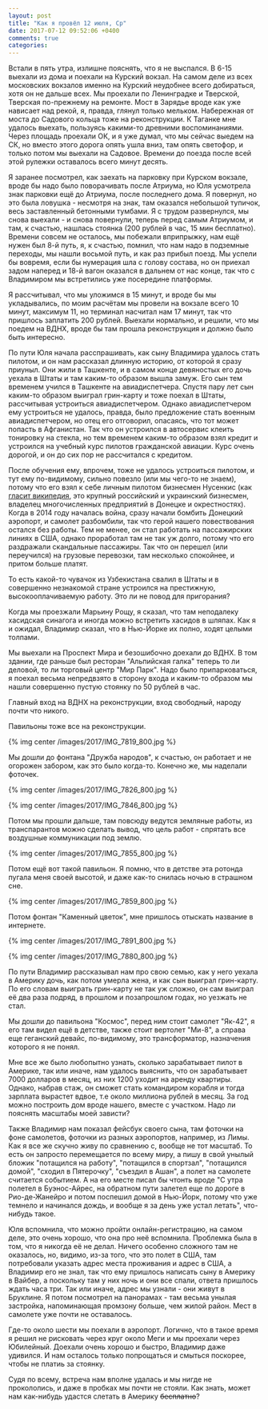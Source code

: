 ```yaml
---
layout: post
title: "Как я провёл 12 июля, Ср"
date: 2017-07-12 09:52:06 +0400
comments: true
categories: 
---
```

Встали в пять утра, излишне пояснять, что я не выспался. В 6-15 выехали из дома и поехали на Курский вокзал. На самом деле из всех московских вокзалов именно на Курский неудобнее всего добираться, хотя он не дальше всех. Мы проехали по Ленинградке и Тверской, Тверская по-прежнему на ремонте. Мост в Зарядье вроде как уже нависает над рекой, я, правда, глянул только мельком. Набережная от моста до Садового кольца тоже на реконструкции. К Таганке мне удалось выехать, пользуясь какими-то древними воспоминаниями. Через площадь проехали ОК, и я уже думал, что мы сейчас выедем на СК, но вместо этого дорога опять ушла вниз, там опять светофор, и только потом мы выехали на Садовое. Времени до поезда после всей этой рулежки оставалось всего минут десять.

Я заранее посмотрел, как заехать на парковку при Курском вокзале, вроде бы надо было поворачивать после Атриума, но Юля усмотрела знак парковки ещё до Атриума, после последнего дома. Я повернул, но это была ловушка - несмотря на знак, там оказался небольшой тупичок, весь заставленный бетонными тумбами. Я с трудом развернулся, мы снова выехали - и снова повернули, теперь перед самым Атриумом, и там, к счастью, нашлась стоянка (200 рублей в час, 15 мин бесплатно). Времени совсем не осталось, мы побежали вприпрыжку, нам ещё нужен был 8-й путь, я, к счастью, помнил, что нам надо в подземные переходы, мы нашли восьмой путь, и как раз прибыл поезд. Мы успели бы вовремя, если бы нумерация шла с голову состава, но он приехал задом наперед и 18-й вагон оказался в дальнем от нас конце, так что с Владимиром мы встретились уже посередине платформы. 

Я рассчитывал, что мы уложимся в 15 минут, и вроде бы мы укладывались, по моим расчётам мы провели на вокзале всего 10 минут, максимум 11, но терминал насчитал нам 17 минут, так что пришлось заплатить 200 рублей. Выехали нормально, и решили, что мы поедем на ВДНХ, вроде бы там прошла реконструкция и должно было быть интересно.

По пути Юля начала расспрашивать, как сыну Владимира удалось стать пилотом, и он нам рассказал длинную историю, от которой я сразу приуныл. Они жили в Ташкенте, и в самом конце девяностых его дочь уехала в Штаты и там каким-то образом вышла замуж. Его сын тем временем учился в Ташкенте на авиадиспетчера. Спустя пару лет сын каким-то образом выиграл грин-карту и тоже поехал в Штаты, рассчитывая устроиться авиадиспетчером. Однако авиадиспетчером ему устроиться не удалось, правда, было предложение стать военным авиадиспетчером, но отец его отговорил, опасаясь, что тот может попасть в Афганистан. Так что он устроился в автосервис клеить тонировку на стекла, но тем временем каким-то образом взял кредит и устроился на учебный курс пилотов гражданской авиации. Курс очень дорогой, и он до сих пор не рассчитался с кредитом. 

После обучения ему, впрочем, тоже не удалось устроиться пилотом, и тут ему по-видимому, сильно повезло (или мы чего-то не знаем), потому что его взял к себе личным пилотом бизнесмен Нусенкис (как [гласит википедия](https://ru.wikipedia.org/wiki/%D0%9D%D1%83%D1%81%D0%B5%D0%BD%D0%BA%D0%B8%D1%81,_%D0%92%D0%B8%D0%BA%D1%82%D0%BE%D1%80_%D0%9B%D0%B5%D0%BE%D0%BD%D0%B8%D0%B4%D0%BE%D0%B2%D0%B8%D1%87), это крупный российский и украинский бизнесмен, владелец многочисленных предприятий в Донецке и окрестностях). Когда в 2014 году началась война, сразу начали бомбить Донецкий аэропорт, и самолет разбомбили, так что герой нашего повествования остался без работы. Тем не менее, он стал работать на пассажирских линиях в США, однако проработал там не так уж долго, потому что его раздражали скандальные пассажиры. Так что он перешел (или переучился) на грузовые перевозки, там несколько спокойнее, и притом больше платят.

То есть какой-то чувачок из Узбекистана свалил в Штаты и в совершенно незнакомой стране устроился на престижную, высокооплачиваемую работу. Это ли не повод для пригорания? 

Когда мы проезжали Марьину Рощу, я сказал, что там неподалеку хасидская синагога и иногда можно встретить хасидов в шляпах. Как я и ожидал, Владимир сказал, что в Нью-Йорке их полно, ходят целыми толпами.

Мы выехали на Проспект Мира и безошибочно доехали до ВДНХ. В том здании, где раньше был ресторан "Альпийская галка" теперь то ли деловой, то ли торговый центр "Мир Парк". Надо было припарковаться, я поехал весьма непредвзято в сторону входа и каким-то образом мы нашли совершенно пустую стоянку по 50 рублей в час.

Главный вход на ВДНХ на реконструкции, вход свободный, народу почти что никого.

Павильоны тоже все на реконструкции.

{% img center /images/2017/IMG_7819_800.jpg %}

Мы дошли до фонтана "Дружба народов", к счастью, он работает и не огорожен забором, как это было когда-то. Конечно же, мы наделали фоточек.

{% img center /images/2017/IMG_7826_800.jpg %}

{% img center /images/2017/IMG_7846_800.jpg %}

Потом мы прошли дальше, там повсюду ведутся земляные работы, из транспарантов можно сделать вывод, что цель работ - спрятать все воздушные коммуникации под землю. 

{% img center /images/2017/IMG_7855_800.jpg %}

Потом ещё вот такой павильон. Я помню, что в детстве эта ротонда пугала меня своей высотой, и даже как-то снилась ночью в страшном сне.

{% img center /images/2017/IMG_7859_800.jpg %}

Потом фонтан "Каменный цветок", мне пришлось отыскать название в интернете. 

{% img center /images/2017/IMG_7891_800.jpg %}

{% img center /images/2017/IMG_7880_800.jpg %}

По пути Владимир рассказывал нам про свою семью, как у него уехала в Америку дочь, как потом умерла жена, и как сын выиграл грин-карту. По его словам выиграть грин-карту не так уж сложно, он сам выиграл её два раза подряд, в прошлом и позапрошлом годах, но уезжать не стал.

Мы дошли до павильона "Космос", перед ним стоит самолет "Як-42", я его там видел ещё в детстве, также стоит вертолет "Ми-8", а справа еще геганский девайс, по-видимому, это трансформатор, назначения которого я не понял. 


Мне все же было любопытно узнать, сколько зарабатывает пилот в Америке, так или иначе, нам удалось выяснить, что он зарабатывает 7000 долларов в месяц, из них 1200 уходит на аренду квартиры. Однако, набрав стаж, он сможет стать командиром корабля и тогда зарплата вырастет вдвое, т.е около миллиона рублей в месяц. За год можно построить дом вроде нашего, вместе с участком. Надо ли пояснять масштабы моей зависти?

Также Владимир нам показал фейсбук своего сына, там фоточки на фоне самолетов, фоточки из разных аэропортов, например, из Лимы. Как я все же скучно живу по сравнению с, вообще не тот масштаб. То есть он запросто перемещается по всему миру, а пишу в свой унылый бложик "потащился на работу", "потащился в спортзал", "потащился домой", "сходил в Пятерочку", "съездил в Ашан", а полет на самолете считается событием. А на его месте писал бы чтонть вроде "С утра полетел в Буэнос-Айрес, на обратном пути залетел еще по дороге в Рио-де-Жанейро и потом поспешил домой в Нью-Йорк, потому что уже темнело и начинался дождь, и вообще я за день уже устал летать", что-нибудь такое. 

Юля вспомнила, что можно пройти онлайн-регистрацию, на самом деле, это очень хорошо, что она про неё вспомнила. Проблемка была в том, что я никогда её не делал. Ничего особенно сложного там не оказалось, но, видимо, из-за того, что это полет в США, там потребовали указать адрес места проживания и адрес в США, а Владимир его не знал, так что ему пришлось написать сыну в Америку в Вайбер, а поскольку там у них ночь и они все спали, ответа пришлось ждать часа три. Так или иначе, адрес мы узнали - они живут в Бруклине. Я потом посмотрел на панорамах - там весьма унылая застройка, напоминающая промзону больше, чем жилой район. Мест в самолете уже почти не оставалось.

Где-то около шести мы поехали в аэропорт. Логично, что в такое время я решил не рисковать через круг около Меги и мы проехали через Юбилейный. Доехали очень хорошо и быстро, Владимир даже удивился. И нам осталось только попрощаться и смыться поскорее, чтобы не платиь за стоянку.

Судя по всему, встреча нам вполне удалась и мы нигде не прокололись, и даже в пробках мы почти не стояли. Как знать, может нам как-нибудь удастся слетать в Америку ~~бесплатно~~?